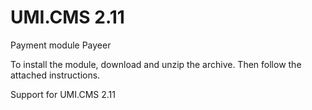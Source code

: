 UMI.CMS 2.11
======
Payment module Payeer

To install the module, download and unzip the archive.
Then follow the attached instructions.

Support for UMI.CMS 2.11